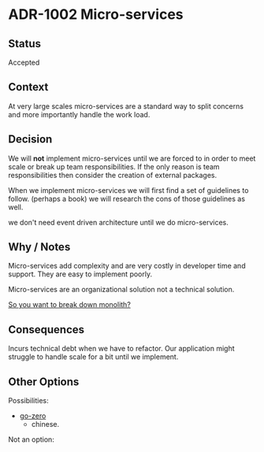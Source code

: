 # ADR-1002 Micro-services

## Status

Accepted

## Context

At very large scales micro-services are a standard way to split concerns and more importantly handle the work load.

## Decision

We will **not** implement micro-services until we are forced to in order to meet scale or break up team responsibilities. If the only reason is team responsibilities then consider the creation of external packages.

When we implement micro-services we will first find a set of guidelines to follow. (perhaps a book) we will research the cons of those guidelines as well.

we don't need event driven architecture until we do micro-services.

## Why / Notes

Micro-services add complexity and are very costly in developer time and support. They are easy to implement poorly.

Micro-services are an organizational solution not a technical solution.

[So you want to break down monolith?](https://www.architecture-weekly.com/p/so-you-want-to-break-down-monolith)

## Consequences

Incurs technical debt when we have to refactor. Our application might struggle to handle scale for a bit until we implement.

## Other Options

Possibilities:

- [go-zero](https://github.com/zeromicro/go-zero)
  - chinese.

Not an option:

